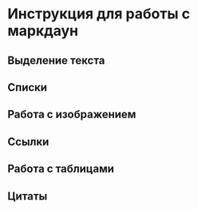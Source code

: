# Инструкция для работы с маркдаун

## Выделение текста

## Списки

## Работа с изображением

## Ссылки

## Работа с таблицами

## Цитаты